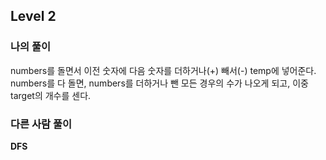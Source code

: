## Level 2
### 나의 풀이
numbers를 돌면서 이전 숫자에 다음 숫자를 더하거나(+) 빼서(-) temp에 넣어준다.  
numbers를 다 돌면, numbers를 더하거나 뺀 모든 경우의 수가 나오게 되고, 이중 target의 개수를 센다.

### 다른 사람 풀이
__DFS__

